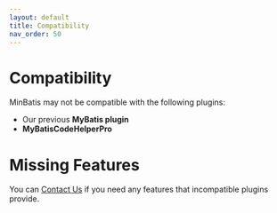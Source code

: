 ```yaml
---
layout: default
title: Compatibility
nav_order: 50
---
```


# Compatibility
MinBatis may not be compatible with the following plugins:
 * Our previous **MyBatis plugin**
 * **MyBatisCodeHelperPro**

# Missing Features
You can [Contact Us](mailto:service@codesmagic.com?Subject=MinBatis%20Missing%20Features) if you need any features that incompatible plugins provide.